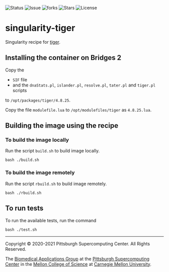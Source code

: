 ![Status](https://github.com/pscedu/singularity-tiger/actions/workflows/main.yml/badge.svg)
![Issue](https://img.shields.io/github/issues/pscedu/singularity-tiger)
![forks](https://img.shields.io/github/forks/pscedu/singularity-tiger)
![Stars](https://img.shields.io/github/stars/pscedu/singularity-tiger)
![License](https://img.shields.io/github/license/pscedu/singularity-tiger)

# singularity-tiger
Singularity recipe for [tiger](https://github.com/sandialabs/tiger).

## Installing the container on Bridges 2
Copy the

* `SIF` file
* and the `dnaStats.pl`, `islander.pl`, `resolve.pl`, `tater.pl` and `tiger.pl` scripts

to `/opt/packages/tiger/4.8.25`.

Copy the file `modulefile.lua` to `/opt/modulefiles/tiger` as `4.8.25.lua`.

## Building the image using the recipe
### To build the image locally
Run the script `build.sh` to build image locally.

```
bash ./build.sh
```

### To build the image remotely
Run the script `rbuild.sh` to build image remotely.

```
bash ./rbuild.sh
```

## To run tests
To run the available tests, run the command

```
bash ./test.sh
```

---
Copyright © 2020-2021 Pittsburgh Supercomputing Center. All Rights Reserved.

The [Biomedical Applications Group](https://www.psc.edu/biomedical-applications/) at the [Pittsburgh Supercomputing
Center](http://www.psc.edu) in the [Mellon College of Science](https://www.cmu.edu/tigers/) at [Carnegie Mellon University](http://www.cmu.edu).
